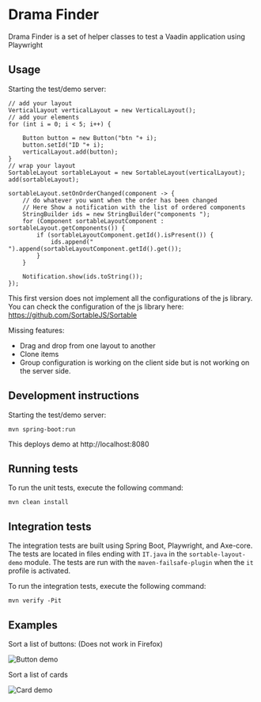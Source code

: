 # Drama Finder

Drama Finder is a set of helper classes to test a Vaadin application using Playwright


## Usage

Starting the test/demo server:
```
// add your layout
VerticalLayout verticalLayout = new VerticalLayout();
// add your elements
for (int i = 0; i < 5; i++) {

    Button button = new Button("btn "+ i);
    button.setId("ID "+ i);
    verticalLayout.add(button);
}
// wrap your layout
SortableLayout sortableLayout = new SortableLayout(verticalLayout);
add(sortableLayout);

sortableLayout.setOnOrderChanged(component -> {
    // do whatever you want when the order has been changed
    // Here Show a notification with the list of ordered components
    StringBuilder ids = new StringBuilder("components ");
    for (Component sortableLayoutComponent : sortableLayout.getComponents()) {
        if (sortableLayoutComponent.getId().isPresent()) {
            ids.append(" ").append(sortableLayoutComponent.getId().get());
        }
    }

    Notification.show(ids.toString());
});
```

This first version does not implement all the configurations of the js library.
You can check the configuration of the js library here:
https://github.com/SortableJS/Sortable

Missing features:
* Drag and drop from one layout to another
* Clone items
* Group configuration is working on the client side but is not working on the server side.


## Development instructions

Starting the test/demo server:
```
mvn spring-boot:run
```

This deploys demo at http://localhost:8080

## Running tests

To run the unit tests, execute the following command:

```
mvn clean install
```

## Integration tests

The integration tests are built using Spring Boot, Playwright, and Axe-core.
The tests are located in files ending with `IT.java` in the `sortable-layout-demo` module.
The tests are run with the `maven-failsafe-plugin` when the `it` profile is activated.

To run the integration tests, execute the following command:

```
mvn verify -Pit
```

## Examples
Sort a list of buttons: (Does not work in Firefox)

![Button demo](sortable-layout.gif)

Sort a list of cards

![Card demo](sortable-card-demo.gif)
